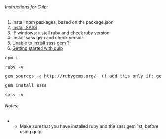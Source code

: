 ###### Instructions for Gulp:
1. Install npm packages, based on the package.json
2. [Install SASS ](http://sass-lang.com/install)
3. IF windows: install ruby and check ruby version 
4. Install sass gem and check version
5. [Unable to install sass gem ? ](http://stackoverflow.com/questions/27278966/error-sass-installation-for-windowss)
6. [Getting started with gulp](https://markgoodyear.com/2014/01/getting-started-with-gulp/)


<pre>npm i</pre>
<pre>ruby -v </pre>
<pre>gem sources -a http://rubygems.org/  (! add this only if: gem install sass fails)</pre>
<pre>gem install sass</pre> 
<pre>sass -v</pre>

###### Notes:
* - Make sure that you have installed ruby and the sass gem 1st, before using gulp

